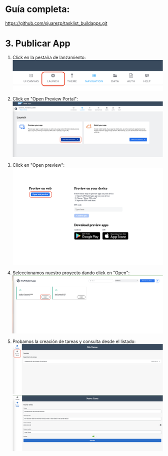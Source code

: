 
# Guía completa:
https://github.com/sjuarezp/tasklist_buildapps.git




# 3. Publicar App

1. Click en la pestaña de lanzamiento:
![SJP APP](/data/img/Frontend/5_PublicarUI/1.png)

2. Click en "Open Preview Portal":
![SJP APP](/data/img/Frontend/5_PublicarUI/2.png)

3. Click en "Open preview":
![SJP APP](/data/img/Frontend/5_PublicarUI/3.png)

4. Seleccionamos nuestro proyecto dando click en "Open":
![SJP APP](/data/img/Frontend/5_PublicarUI/4.png)

5. Probamos la creación de tareas y consulta desde el listado:
![SJP APP](/data/img/Frontend/5_PublicarUI/5.png)
![SJP APP](/data/img/Frontend/5_PublicarUI/6.png)






